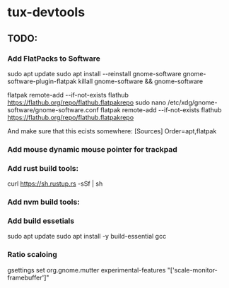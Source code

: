# tux-devtools

## TODO:
### Add FlatPacks to Software
sudo apt update
sudo apt install --reinstall gnome-software gnome-software-plugin-flatpak
killall gnome-software && gnome-software

flatpak remote-add --if-not-exists flathub https://flathub.org/repo/flathub.flatpakrepo
sudo nano /etc/xdg/gnome-software/gnome-software.conf
flatpak remote-add --if-not-exists flathub https://flathub.org/repo/flathub.flatpakrepo


And make sure that this ecists somewhere:
[Sources]
Order=apt,flatpak



### Add mouse dynamic mouse pointer for trackpad


### Add rust build tools:
curl https://sh.rustup.rs -sSf | sh

### Add nvm build tools:

### Add build essetials
sudo apt update
sudo apt install -y build-essential gcc

### Ratio scaloing
gsettings set org.gnome.mutter experimental-features "['scale-monitor-framebuffer']"

